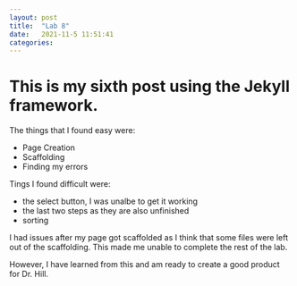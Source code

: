 ```yaml
---
layout: post
title:  "Lab 8"
date:   2021-11-5 11:51:41
categories:
---
```

# This is my sixth post using the Jekyll framework.
The things that I found easy were:
- Page Creation
- Scaffolding
- Finding my errors

Tings I found difficult were:
- the select button, I was unalbe to get it working
- the last two steps as they are also unfinished
- sorting

I had issues after my page got scaffolded as I think that some files were left out of the scaffolding. This made me unable to complete the rest of the lab.  

However, I have learned from this and am ready to create a good product for Dr. Hill.
